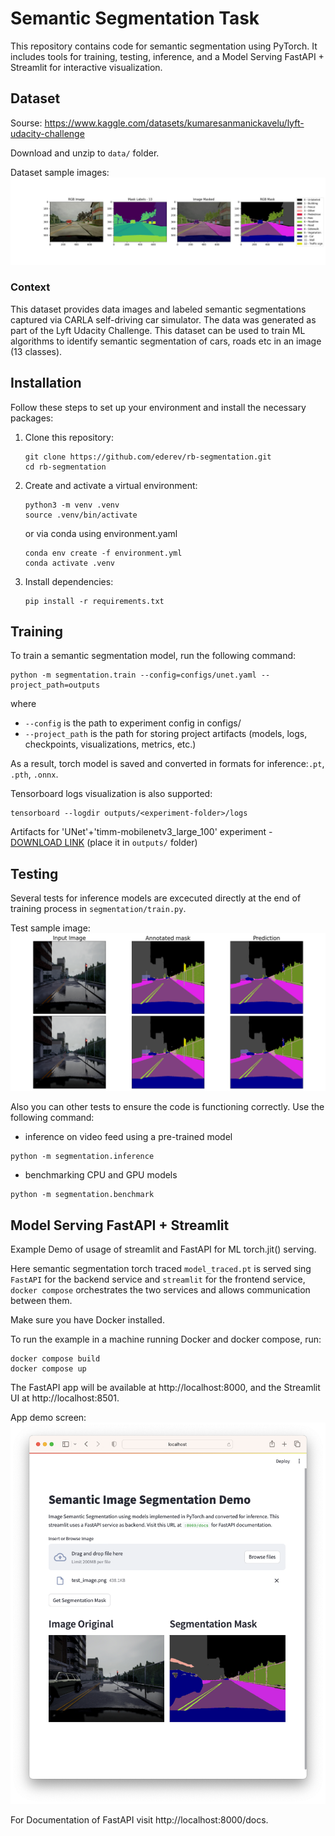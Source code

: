 # Semantic Segmentation Task

This repository contains code for semantic segmentation using PyTorch. 
It includes tools for training, testing, inference, and a Model Serving FastAPI + Streamlit for interactive visualization.

## Dataset

Sourse: https://www.kaggle.com/datasets/kumaresanmanickavelu/lyft-udacity-challenge

Download and unzip to `data/` folder.

Dataset sample images:
![sample](./images/F66-73.jpg)

### Context
This dataset provides data images and labeled semantic segmentations captured via CARLA self-driving car simulator. The data was generated as part of the Lyft Udacity Challenge. This dataset can be used to train ML algorithms to identify semantic segmentation of cars, roads etc in an image (13 classes).


## Installation

Follow these steps to set up your environment and install the necessary packages:

1. Clone this repository:

   ```
   git clone https://github.com/ederev/rb-segmentation.git
   cd rb-segmentation
   ```
2. Create and activate a virtual environment:

    ```
    python3 -m venv .venv
    source .venv/bin/activate 
    ```
    or via conda using environment.yaml
    ```
    conda env create -f environment.yml
    conda activate .venv
    ```
3. Install dependencies:
    ```
    pip install -r requirements.txt
    ```
## Training

To train a semantic segmentation model, run the following command:

```
python -m segmentation.train --config=configs/unet.yaml --project_path=outputs
```

where
- `--config` is the path to experiment config in configs/
- `--project_path` is the path for storing project artifacts (models, logs, checkpoints, visualizations, metrics, etc.)

As a result, torch model is saved and converted in formats for inference:`.pt`, `.pth`, `.onnx`.

Tensorboard logs visualization is also supported:
```
tensorboard --logdir outputs/<experiment-folder>/logs
```

Artifacts for 'UNet'+'timm-mobilenetv3_large_100' experiment - [DOWNLOAD LINK](https://drive.google.com/drive/folders/1OTRMlF6QIJFbP_5GIUNP-4UlAYq4c42P?usp=sharing) (place it in `outputs/` folder)

## Testing
Several tests for inference models are excecuted directly at the end of training process in `segmentation/train.py`.

Test sample image:
![sample](./images/test_evaliation_samples.png)

Also you can other tests to ensure the code is functioning correctly. Use the following command:
- inference on video feed using a pre-trained model
```
python -m segmentation.inference
```
- benchmarking CPU and GPU models
```
python -m segmentation.benchmark
```

## Model Serving FastAPI + Streamlit

Еxample Demo of usage of streamlit and FastAPI for ML torch.jit() serving.

Here semantic segmentation torch traced `model_traced.pt` is served sing `FastAPI` for the backend service and `streamlit` for the frontend service, 
`docker compose` orchestrates the two services and allows communication between them.

Make sure you have Docker installed.

To run the example in a machine running Docker and docker compose, run:
        
    docker compose build
    docker compose up
    

The FastAPI app will be available at http://localhost:8000, and the Streamlit UI at http://localhost:8501.

App demo screen:
![app](./images/app.png)

For Documentation of FastAPI visit http://localhost:8000/docs.
